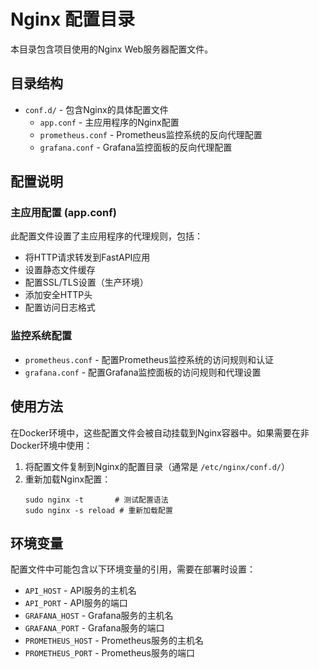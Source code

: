 # Nginx 配置目录

本目录包含项目使用的Nginx Web服务器配置文件。

## 目录结构

- `conf.d/` - 包含Nginx的具体配置文件
  - `app.conf` - 主应用程序的Nginx配置
  - `prometheus.conf` - Prometheus监控系统的反向代理配置
  - `grafana.conf` - Grafana监控面板的反向代理配置

## 配置说明

### 主应用配置 (app.conf)

此配置文件设置了主应用程序的代理规则，包括：

- 将HTTP请求转发到FastAPI应用
- 设置静态文件缓存
- 配置SSL/TLS设置（生产环境）
- 添加安全HTTP头
- 配置访问日志格式

### 监控系统配置

- `prometheus.conf` - 配置Prometheus监控系统的访问规则和认证
- `grafana.conf` - 配置Grafana监控面板的访问规则和代理设置

## 使用方法

在Docker环境中，这些配置文件会被自动挂载到Nginx容器中。如果需要在非Docker环境中使用：

1. 将配置文件复制到Nginx的配置目录（通常是 `/etc/nginx/conf.d/`）
2. 重新加载Nginx配置：
   ```
   sudo nginx -t       # 测试配置语法
   sudo nginx -s reload # 重新加载配置
   ```

## 环境变量

配置文件中可能包含以下环境变量的引用，需要在部署时设置：

- `API_HOST` - API服务的主机名
- `API_PORT` - API服务的端口
- `GRAFANA_HOST` - Grafana服务的主机名
- `GRAFANA_PORT` - Grafana服务的端口
- `PROMETHEUS_HOST` - Prometheus服务的主机名
- `PROMETHEUS_PORT` - Prometheus服务的端口 